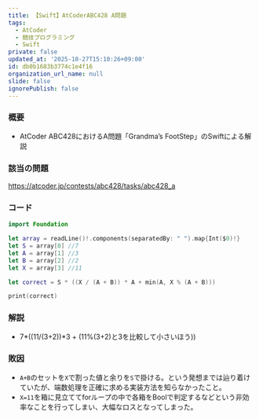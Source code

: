 ```yaml
---
title: 【Swift】AtCoderABC428 A問題
tags:
  - AtCoder
  - 競技プログラミング
  - Swift
private: false
updated_at: '2025-10-27T15:10:26+09:00'
id: db0b1683b3774c1e4f16
organization_url_name: null
slide: false
ignorePublish: false
---
```

### 概要
* AtCoder ABC428におけるA問題「Grandma’s FootStep」のSwiftによる解説

### 該当の問題
https://atcoder.jp/contests/abc428/tasks/abc428_a

### コード
```Swift
import Foundation

let array = readLine()!.components(separatedBy: " ").map{Int($0)!}
let S = array[0] //7
let A = array[1] //3
let B = array[2] //2
let X = array[3] //11

let correct = S * ((X / (A + B)) * A + min(A, X % (A + B)))

print(correct)
```

### 解説
* 7*((11/(3+2))*3 + (11%(3+2)と3を比較して小さいほう))

### 敗因
* `A+B`のセットを`X`で割った値と余りを`S`で掛ける。という発想までは辿り着けていたが、端数処理を正確に求める実装方法を知らなかったこと。
* `X=11`を箱に見立ててforループの中で各箱をBoolで判定するなどという非効率なことを行ってしまい、大幅なロスとなってしまった。
